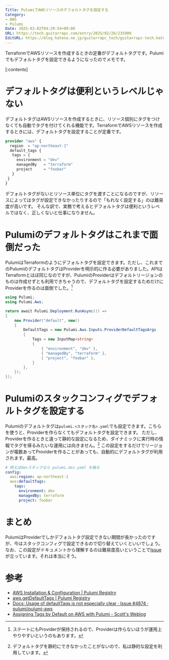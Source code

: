 ```yaml
---
Title: PulumiでAWSリソースのデフォルトタグを設定する
Category:
- AWS
- Pulumi
Date: 2025-03-02T04:29:54+09:00
URL: https://tech.guitarrapc.com/entry/2025/02/26/235900
EditURL: https://blog.hatena.ne.jp/guitarrapc_tech/guitarrapc-tech.hatenablog.com/atom/entry/6802418398332984152
---
```


TerraformでAWSリソースを作成するときの定番がデフォルトタグです。Pulumiでもデフォルトタグを設定できるようになったのでメモです。

[:contents]

# デフォルトタグは便利というレベルじゃない

デフォルトタグはAWSリソースを作成するときに、リソース個別にタグをつけなくても自動でタグを付けてくれる機能です。TerraformでAWSリソースを作成するときには、デフォルトタグを設定することが定番です。

```terraform
provider "aws" {
  region  = "ap-northeast-1"
  default_tags {
   tags = {
     environment = "dev"
     managedBy   = "terraform"
     project     = "foobar"
   }
 }
}
```

デフォルトタグがないとリソース単位にタグを渡すことになるのですが、リソースによってはタグが設定できなかったりするので「もれなく設定する」のは難易度が高いです。
そんな訳で、実務で考えるとデフォルトタグは便利というレベルではなく、正しくないと仕事になりません。

# Pulumiのデフォルトタグはこれまで面倒だった

PulumiはTerraformのようにデフォルトタグを設定できます。ただし、これまでのPulumiのデフォルトタグはProviderを明示的に作る必要がありました。APIはTerraformとほぼ同じなのですが、PulumiのProviderはデフォルトリージョンのものは作成せずとも利用できちゃうので、デフォルトタグを設定するためだけにProviderを作るのは面倒でした。[^1]

```cs
using Pulumi;
using Pulumi.Aws;

return await Pulumi.Deployment.RunAsync(() =>
{
    new Provider("default", new()
    {
        DefaultTags = new Pulumi.Aws.Inputs.ProviderDefaultTagsArgs
        {
            Tags = new InputMap<string>
            {
                { "environment", "dev" },
                { "managedBy", "terraform" },
                { "project", "foobar" },
            }
        },
    });
});
```

# Pulumiのスタックコンフィグでデフォルトタグを設定する

Pulumiのデフォルトタグは`pulumi.<スタック名>.yaml`でも設定できます。こちらを使うと、Providerを作らなくてもデフォルトタグを設定できます。
ただし、Providerを作るときと違って静的な設定になるため、ダイナミックに実行時の情報でタグを帰るみたいな運用には向きません。[^2]
この設定をするだけでリージョンが複数あってProviderを作ることがあっても、自動的にデフォルトタグが利用されます。最高。

```yaml
# 例えばdevスタックなら pulumi.dev.yaml を触る
config:
  aws:region: ap-northeast-1
  aws:defaultTags:
    tags:
      environment: dev
      managedBy: terraform
      project: foobar
```

# まとめ

PulumiはProviderでしかデフォルトタグ設定できない期間が長かったのですが、今はスタックコンフィグで設定できるので切り替えていくといいでしょう。
なお、この設定がドキュメントから理解するのは難易度高いということで[Issue](https://github.com/pulumi/pulumi-aws/issues/4874)が立っています。それは本当にそう。

# 参考

* [AWS Installation & Configuration | Pulumi Registry](https://www.pulumi.com/registry/packages/aws/installation-configuration/)
* [aws.getDefaultTags | Pulumi Registry](https://www.pulumi.com/registry/packages/aws/api-docs/getdefaulttags/)
* [Docs: Usage of defaultTags is not especially clear · Issue #4874 · pulumi/pulumi-aws](https://github.com/pulumi/pulumi-aws/issues/4874)
* [Assigning Tags by Default on AWS with Pulumi - Scott's Weblog](https://blog.scottlowe.org/2023/09/11/assigning-tags-by-default-on-aws-with-pulumi/)


[^1]: ステートにもProviderが保持されるので、Providerは作らないほうが運用上やりやすいというのもあります。
[^2]: デフォルトタグを静的にできなかったことがないので、私は静的な設定を利用しています。
